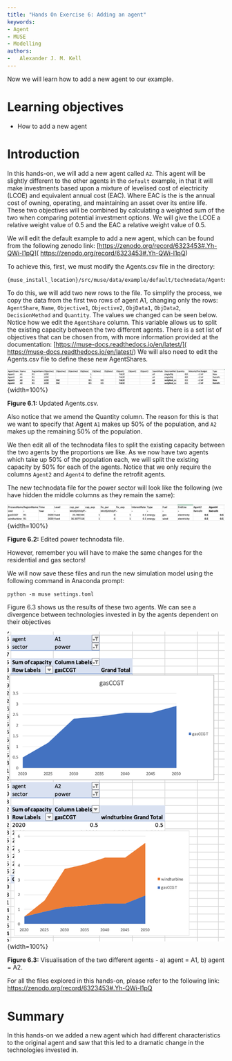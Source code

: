 ```yaml
---
title: "Hands On Exercise 6: Adding an agent"
keywords:
- Agent
- MUSE
- Modelling
authors:
-   Alexander J. M. Kell
---
```



Now we will learn how to add a new agent to our example.

# Learning objectives

- How to add a new agent

# Introduction

In this hands-on, we will add a new agent called `A2`. This agent will be slightly different to the other agents in the `default` example, in that it will make investments based upon a mixture of levelised cost of electricity (LCOE) and equivalent annual cost (EAC). Where EAC is the is the annual cost of owning, operating, and maintaining an asset over its entire life. These two objectives will be combined by calculating a weighted sum of the two when comparing potential investment options. We will give the LCOE a relative weight value of 0.5 and the EAC a relative weight value of 0.5.

We will edit the default example to add a new agent, which can be found from the following zenodo link:
[https://zenodo.org/record/6323453#.Yh-QWi-l1pQ]( https://zenodo.org/record/6323453#.Yh-QWi-l1pQ)

To achieve this, first, we must modify the Agents.csv file in the directory:
```
{muse_install_location}/src/muse/data/example/default/technodata/Agents.csv
```

To do this, we will add two new rows to the file. To simplify the process, we copy the data from the first two rows of agent A1, changing only the rows: `AgentShare`, `Name`, `Objective1`, `Objective2`, `ObjData1`, `ObjData2`, `DecisionMethod` and `Quantity`. The values we changed can be seen below. Notice how we edit the `AgentShare` column. This variable allows us to split the existing capacity between the two different agents. There is a set list of objectives that can be chosen from, with more information provided at the documentation: [https://muse-docs.readthedocs.io/en/latest/]( https://muse-docs.readthedocs.io/en/latest/)
We will also need to edit the Agents.csv file to define these new AgentShares.

![](assets/Figure_6.1.png){width=100%}

**Figure 6.1:** Updated Agents.csv.

Also notice that we amend the Quantity column. The reason for this is that we want to specify that Agent `A1` makes up 50% of the population, and `A2` makes up the remaining 50% of the population.

We then edit all of the technodata files to split the existing capacity between the two agents by the proportions we like. As we now have two agents which take up 50% of the population each, we will split the existing capacity by 50% for each of the agents. Notice that we only require the columns `Agent2` and `Agent4` to define the retrofit agents.

The new technodata file for the power sector will look like the following (we have hidden the middle columns as they remain the same):

![](assets/Figure_6.2.png){width=100%}

**Figure 6.2:** Edited power technodata file.

However, remember you will have to make the same changes for the residential and gas sectors!

We will now save these files and run the new simulation model using the following command in Anaconda prompt:

```
python -m muse settings.toml
```

Figure 6.3 shows us the results of these two agents. We can see a divergence between technologies invested in by the agents dependent on their objectives

![](assets/Figure_6.3.png){width=100%}

**Figure 6.3:** Visualisation of the two different agents - a) agent = A1, b) agent = A2.

For all the files explored in this hands-on, please refer to the following link:
https://zenodo.org/record/6323453#.Yh-QWi-l1pQ

# Summary

In this hands-on we added a new agent which had different characteristics to the original agent and saw that this led to a dramatic change in the technologies invested in.

